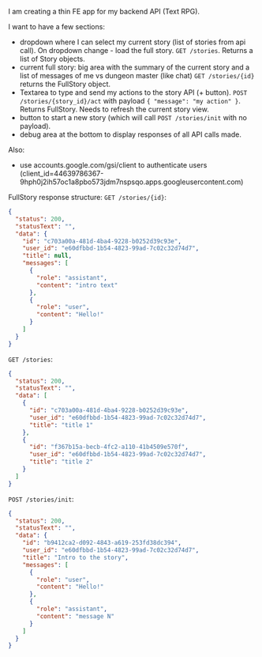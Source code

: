 I am creating a thin FE app for my backend API (Text RPG).


I want to have a few sections:
- dropdown where I can select my current story (list of stories from api call). On dropdown change - load the full story. `GET /stories`. Returns a list of Story objects.
- current full story: big area with the summary of the current story and a list of messages of me vs dungeon master (like chat) `GET /stories/{id}` returns the FullStory object.
- Textarea to type and send my actions to the story API (+ button). `POST /stories/{story_id}/act` with payload `{ "message": "my action" }`. Returns FullStory. Needs to refresh the current story view.
- button to start a new story (which will call `POST /stories/init` with no payload).
- debug area at the bottom to display responses of all API calls made.

Also:
- use accounts.google.com/gsi/client to authenticate users (client_id=44639786367-9hph0j2ih57oc1a8pbo573jdm7nspsqo.apps.googleusercontent.com)

FullStory response structure:
`GET /stories/{id}`:
```json
{
  "status": 200,
  "statusText": "",
  "data": {
    "id": "c703a00a-481d-4ba4-9228-b0252d39c93e",
    "user_id": "e60dfbbd-1b54-4823-99ad-7c02c32d74d7",
    "title": null,
    "messages": [
      {
        "role": "assistant",
        "content": "intro text"
      },
      {
        "role": "user",
        "content": "Hello!"
      }
    ]
  }
}
```

`GET /stories`:
```json
{
  "status": 200,
  "statusText": "",
  "data": [
    {
      "id": "c703a00a-481d-4ba4-9228-b0252d39c93e",
      "user_id": "e60dfbbd-1b54-4823-99ad-7c02c32d74d7",
      "title": "title 1"
    },
    {
      "id": "f367b15a-becb-4fc2-a110-41b4509e570f",
      "user_id": "e60dfbbd-1b54-4823-99ad-7c02c32d74d7",
      "title": "title 2"
    }
  ]
}
```
`POST /stories/init`:
```json
{
  "status": 200,
  "statusText": "",
  "data": {
    "id": "b9412ca2-d092-4843-a619-253fd38dc394",
    "user_id": "e60dfbbd-1b54-4823-99ad-7c02c32d74d7",
    "title": "Intro to the story",
    "messages": [
      {
        "role": "user",
        "content": "Hello!"
      },
      {
        "role": "assistant",
        "content": "message N"
      }
    ]
  }
}
```